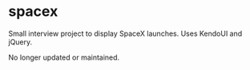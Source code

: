 # spacex

Small interview project to display SpaceX launches. Uses KendoUI and jQuery.

No longer updated or maintained.
